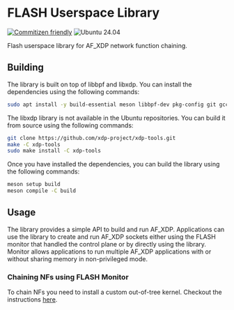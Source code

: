 # FLASH Userspace Library

[![Commitizen friendly](https://img.shields.io/badge/commitizen-friendly-brightgreen.svg)](http://commitizen.github.io/cz-cli/)
![Ubuntu 24.04](https://github.com/rickydebojeet/flash/actions/workflows/main.yml/badge.svg)

Flash userspace library for AF_XDP network function chaining.

## Building

The library is built on top of libbpf and libxdp. You can install the dependencies using the following commands:

```bash
sudo apt install -y build-essential meson libbpf-dev pkg-config git gcc-multilib clang llvm lld m4 libpcap-dev libcjson-dev libncurses-dev
```

The libxdp library is not available in the Ubuntu repositories. You can build it from source using the following commands:

```bash
git clone https://github.com/xdp-project/xdp-tools.git
make -C xdp-tools
sudo make install -C xdp-tools
```

Once you have installed the dependencies, you can build the library using the following commands:

```bash
meson setup build
meson compile -C build
```

## Usage

The library provides a simple API to build and run AF_XDP. Applications can use the library to create and run AF_XDP sockets either using the FLASH monitor that handled the control plane or by directly using the library. Monitor allows applications to run multiple AF_XDP applications with or without sharing memory in non-privileged mode.

### Chaining NFs using FLASH Monitor

To chain NFs you need to install a custom out-of-tree kernel. Checkout the instructions [here](./doc/flash_kernel/flash_kernel.rst).
